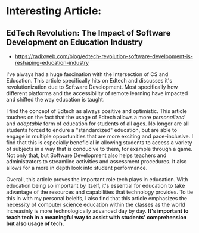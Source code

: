 # Interesting Article:
## EdTech Revolution: The Impact of Software Development on Education Industry
- https://radixweb.com/blog/edtech-revolution-software-development-is-reshaping-education-industry

I've always had a huge fascination with the intersection of CS and Education. This article specifically hits on Edtech and discusses it's revolutionization due to Software Development. Most specifically how different platforms and the accessibility of remote learning have impacted and shifted the way education is taught. 

I find the concept of Edtech as always positive and optimistic. This article touches on the fact that the usage of Edtech allows a more _personalized_ and _adaptable_ form of education for students of all ages. No longer are all students forced to endure a "standardized" education, but are able to engage in multiple opportunities that are more exciting and pace-inclusive. I find that this is especially beneficial in allowing students to access a variety of subjects in a way that is conducive to them, for example through a game. Not only that, but Software Development also helps teachers and administrators to streamline activities and assessment procedures. It also allows for a more in depth look into student performance. 

Overall, this article proves the important role tech plays in education. With education being so important by itself, it's essential for education to take advantage of the resources and capabilities that technology provides. To tie this in with my personal beleifs, I also find that this article emphasizes the necessity of computer science education within the classes as the world increasinly is more technologically advanced day by day. __It's important to teach tech in a meaningful way to assist with students' comprehension but also usage of tech.__ 